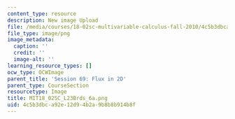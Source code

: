 ```yaml
---
content_type: resource
description: New image Upload
file: /media/courses/18-02sc-multivariable-calculus-fall-2010/4c5b3dbca92e12d94b2a9b8b8b914b8f_MIT18_02SC_L23Brds_6a.png
file_type: image/png
image_metadata:
  caption: ''
  credit: ''
  image-alt: ''
learning_resource_types: []
ocw_type: OCWImage
parent_title: 'Session 69: Flux in 2D'
parent_type: CourseSection
resourcetype: Image
title: MIT18_02SC_L23Brds_6a.png
uid: 4c5b3dbc-a92e-12d9-4b2a-9b8b8b914b8f
---
```

